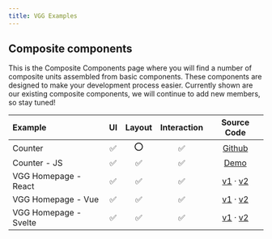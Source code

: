 ```yaml
---
title: VGG Examples
---
```


## Composite components

This is the Composite Components page where you will find a number of composite units assembled from basic components. These components are designed to make your development process easier. Currently shown are our existing composite components, we will continue to add new members, so stay tuned!



| Example               |  UI  | Layout | Interaction |                         Source Code                          |
| :-------------------- | :--: | :----: | :---------: | :----------------------------------------------------------: |
| Counter               |  ✅   |   ⭕️    |      ✅      | [Github](https://github.com/verygoodgraphics/vgg_runtime/tree/main/examples/counter) |
| Counter - JS          |  ✅   |   ✅    |      ✅      |                 [Demo](/examples/js/counter)                 |
| VGG Homepage - React  |  ✅   |   ✅    |      ✅      | [v1](/examples/react/vgg-home-v1) · [v2](/examples/react/vgg-home-v2) |
| VGG Homepage - Vue    |  ✅   |   ✅    |      ✅      | [v1](/examples/vue/vgg-home-v1) · [v2](/examples/vue/vgg-home-v2) |
| VGG Homepage - Svelte |  ✅   |   ✅    |      ✅      | [v1](/examples/svelte/vgg-home-v1) · [v2](/examples/svelte/vgg-home-v2) |

